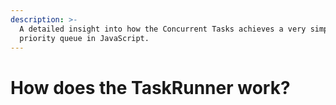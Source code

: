 ```yaml
---
description: >-
  A detailed insight into how the Concurrent Tasks achieves a very simplistic
  priority queue in JavaScript.
---
```


# How does the TaskRunner work?

